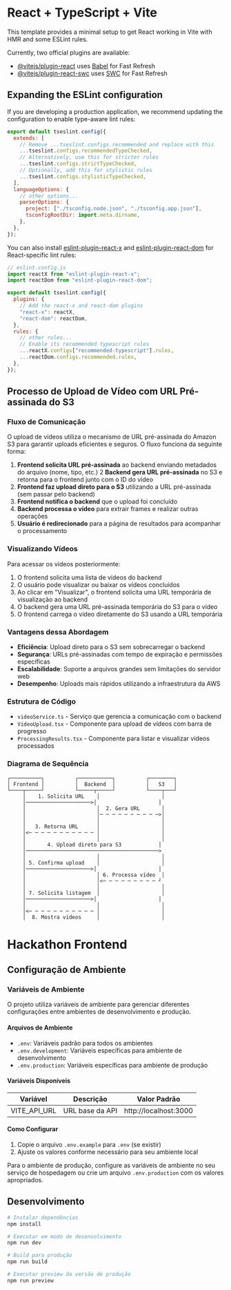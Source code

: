 # React + TypeScript + Vite

This template provides a minimal setup to get React working in Vite with HMR and some ESLint rules.

Currently, two official plugins are available:

- [@vitejs/plugin-react](https://github.com/vitejs/vite-plugin-react/blob/main/packages/plugin-react/README.md) uses [Babel](https://babeljs.io/) for Fast Refresh
- [@vitejs/plugin-react-swc](https://github.com/vitejs/vite-plugin-react-swc) uses [SWC](https://swc.rs/) for Fast Refresh

## Expanding the ESLint configuration

If you are developing a production application, we recommend updating the configuration to enable type-aware lint rules:

```js
export default tseslint.config({
  extends: [
    // Remove ...tseslint.configs.recommended and replace with this
    ...tseslint.configs.recommendedTypeChecked,
    // Alternatively, use this for stricter rules
    ...tseslint.configs.strictTypeChecked,
    // Optionally, add this for stylistic rules
    ...tseslint.configs.stylisticTypeChecked,
  ],
  languageOptions: {
    // other options...
    parserOptions: {
      project: ["./tsconfig.node.json", "./tsconfig.app.json"],
      tsconfigRootDir: import.meta.dirname,
    },
  },
});
```

You can also install [eslint-plugin-react-x](https://github.com/Rel1cx/eslint-react/tree/main/packages/plugins/eslint-plugin-react-x) and [eslint-plugin-react-dom](https://github.com/Rel1cx/eslint-react/tree/main/packages/plugins/eslint-plugin-react-dom) for React-specific lint rules:

```js
// eslint.config.js
import reactX from "eslint-plugin-react-x";
import reactDom from "eslint-plugin-react-dom";

export default tseslint.config({
  plugins: {
    // Add the react-x and react-dom plugins
    "react-x": reactX,
    "react-dom": reactDom,
  },
  rules: {
    // other rules...
    // Enable its recommended typescript rules
    ...reactX.configs["recommended-typescript"].rules,
    ...reactDom.configs.recommended.rules,
  },
});
```

## Processo de Upload de Vídeo com URL Pré-assinada do S3

### Fluxo de Comunicação

O upload de vídeos utiliza o mecanismo de URL pré-assinada do Amazon S3 para garantir uploads eficientes e seguros. O fluxo funciona da seguinte forma:

1. **Frontend solicita URL pré-assinada** ao backend enviando metadados do arquivo (nome, tipo, etc.)
   2 **Backend gera URL pré-assinada** no S3 e retorna para o frontend junto com o ID do vídeo
2. **Frontend faz upload direto para o S3** utilizando a URL pré-assinada (sem passar pelo backend)
3. **Frontend notifica o backend** que o upload foi concluído
4. **Backend processa o vídeo** para extrair frames e realizar outras operações
5. **Usuário é redirecionado** para a página de resultados para acompanhar o processamento

### Visualizando Vídeos

Para acessar os vídeos posteriormente:

1. O frontend solicita uma lista de vídeos do backend
2. O usuário pode visualizar ou baixar os vídeos concluídos
3. Ao clicar em "Visualizar", o frontend solicita uma URL temporária de visualização ao backend
4. O backend gera uma URL pré-assinada temporária do S3 para o vídeo
5. O frontend carrega o vídeo diretamente do S3 usando a URL temporária

### Vantagens dessa Abordagem

- **Eficiência**: Upload direto para o S3 sem sobrecarregar o backend
- **Segurança**: URLs pré-assinadas com tempo de expiração e permissões específicas
- **Escalabilidade**: Suporte a arquivos grandes sem limitações do servidor web
- **Desempenho**: Uploads mais rápidos utilizando a infraestrutura da AWS

### Estrutura de Código

- `videoService.ts` - Serviço que gerencia a comunicação com o backend
- `VideoUpload.tsx` - Componente para upload de vídeos com barra de progresso
- `ProcessingResults.tsx` - Componente para listar e visualizar vídeos processados

### Diagrama de Sequência

```
┌──────────┐          ┌───────────┐          ┌────────┐
│ Frontend │          │  Backend  │          │   S3   │
└────┬─────┘          └─────┬─────┘          └────┬───┘
     │    1. Solicita URL    │                    │
     │─────────────────────>│                    │
     │                       │  2. Gera URL       │
     │                       │─ ─ ─ ─ ─ ─ ─ ─ ─ ─>│
     │                       │                    │
     │   3. Retorna URL      │                    │
     │<─ ─ ─ ─ ─ ─ ─ ─ ─ ─ ─ │                    │
     │                       │                    │
     │       4. Upload direto para S3            │
     │───────────────────────────────────────────>
     │                       │                    │
     │ 5. Confirma upload    │                    │
     │─────────────────────>│                    │
     │                       │ 6. Processa vídeo  │
     │                       │<─ ─ ─ ─ ─ ─ ─ ─ ─ ┘
     │                       │                    │
     │ 7. Solicita listagem  │                    │
     │─────────────────────>│                    │
     │                       │                    │
     │<─ ─ ─ ─ ─ ─ ─ ─ ─ ─ ─ │                    │
     │  8. Mostra vídeos     │                    │
```

# Hackathon Frontend

## Configuração de Ambiente

### Variáveis de Ambiente

O projeto utiliza variáveis de ambiente para gerenciar diferentes configurações entre ambientes de desenvolvimento e produção.

#### Arquivos de Ambiente

- `.env`: Variáveis padrão para todos os ambientes
- `.env.development`: Variáveis específicas para ambiente de desenvolvimento
- `.env.production`: Variáveis específicas para ambiente de produção

#### Variáveis Disponíveis

| Variável     | Descrição       | Valor Padrão          |
| ------------ | --------------- | --------------------- |
| VITE_API_URL | URL base da API | http://localhost:3000 |

#### Como Configurar

1. Copie o arquivo `.env.example` para `.env` (se existir)
2. Ajuste os valores conforme necessário para seu ambiente local

Para o ambiente de produção, configure as variáveis de ambiente no seu serviço de hospedagem ou crie um arquivo `.env.production` com os valores apropriados.

## Desenvolvimento

```bash
# Instalar dependências
npm install

# Executar em modo de desenvolvimento
npm run dev

# Build para produção
npm run build

# Executar preview da versão de produção
npm run preview
```

